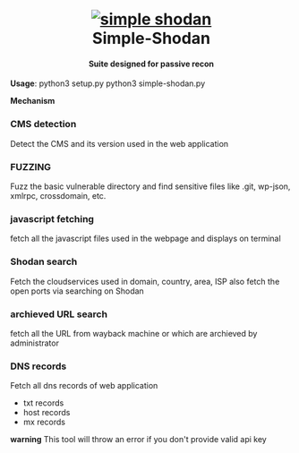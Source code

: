 <h1 align="center">
  <br>
  <a href="https://github.com/shellreaper/Simple-Shodan"><img src="https://avatars.githubusercontent.com/u/73386311?s=400&u=33f552cb4457424c7747e1342dea442be8d9481d&v=4" alt="simple shodan"></a>
  <br>
  Simple-Shodan
  <br>
</h1>

<h4 align="center">Suite designed for passive recon</h4>

**Usage**: 
python3 setup.py
python3 simple-shodan.py


**Mechanism**

### CMS detection
  Detect the CMS and its version used in the web application

### FUZZING
  Fuzz the basic vulnerable directory and find sensitive files like .git, wp-json, xmlrpc, crossdomain, etc.
  
### javascript fetching
  fetch all the javascript files used in the webpage and displays on terminal

### Shodan search
  Fetch the cloudservices used in domain, country, area, ISP also fetch the open ports via searching on Shodan
  
### archieved URL search
  fetch all the URL from wayback machine or which are archieved by administrator
  
### DNS records
 Fetch all dns records of web application 
 - txt records
 - host records
 - mx records
 
**warning**
    This tool will throw an error if you don't provide valid api key 
 
 
